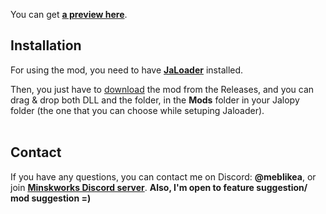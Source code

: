You can get <b>[a preview here](https://youtu.be/iFBLRI4w0Rw)</b>.
<br>
## Installation

For using the mod, you need to have <b>[JaLoader](https://github.com/theLeaxx/JaLoader)</b> installed.

Then, you just have to [download](https://github.com/MeblIkea/Jalopy-PaperPlease/releases) the mod from the Releases, and you can drag & drop both DLL and the folder, in the **Mods** folder in your Jalopy folder (the one that you can choose while setuping Jaloader).<br><br>

## Contact

If you have any questions, you can contact me on Discord: <b>@meblikea</b>, or join <b>[Minskworks Discord server](https://discord.gg/TqCwKdR)</b>.
<b>Also, I'm open to feature suggestion/ mod suggestion =)</b>

